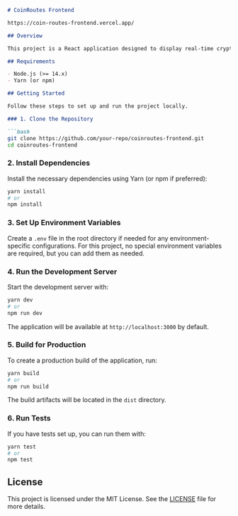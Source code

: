 
```markdown
# CoinRoutes Frontend

https://coin-routes-frontend.vercel.app/

## Overview

This project is a React application designed to display real-time cryptocurrency market data using the Coinbase WebSocket API. It features a live chart of bid and ask prices, a top-of-book display, and a ladder view of order book data with adjustable aggregation increments.

## Requirements

- Node.js (>= 14.x)
- Yarn (or npm)

## Getting Started

Follow these steps to set up and run the project locally.

### 1. Clone the Repository

```bash
git clone https://github.com/your-repo/coinroutes-frontend.git
cd coinroutes-frontend
```

### 2. Install Dependencies

Install the necessary dependencies using Yarn (or npm if preferred):

```bash
yarn install
# or
npm install
```

### 3. Set Up Environment Variables

Create a `.env` file in the root directory if needed for any environment-specific configurations. For this project, no special environment variables are required, but you can add them as needed.

### 4. Run the Development Server

Start the development server with:

```bash
yarn dev
# or
npm run dev
```

The application will be available at `http://localhost:3000` by default.

### 5. Build for Production

To create a production build of the application, run:

```bash
yarn build
# or
npm run build
```

The build artifacts will be located in the `dist` directory.

### 6. Run Tests

If you have tests set up, you can run them with:

```bash
yarn test
# or
npm test
```

## License

This project is licensed under the MIT License. See the [LICENSE](LICENSE) file for more details.
